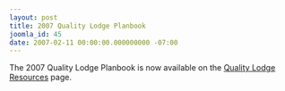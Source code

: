 ```yaml
---
layout: post
title: 2007 Quality Lodge Planbook
joomla_id: 45
date: 2007-02-11 00:00:00.000000000 -07:00
---
```

The 2007 Quality Lodge Planbook is now available on the <a href="http://western.oa-bsa.org/resources/qualitylodge">Quality Lodge Resources</a> page.
